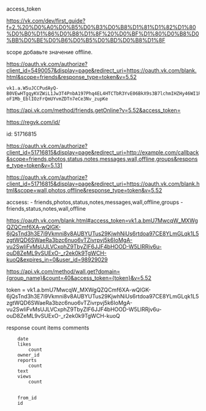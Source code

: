 access_token


https://vk.com/dev/first_guide?f=2.%20%D0%A0%D0%B5%D0%B3%D0%B8%D1%81%D1%82%D1%80%D0%B0%D1%86%D0%B8%D1%8F%20%D0%BF%D1%80%D0%B8%D0%BB%D0%BE%D0%B6%D0%B5%D0%BD%D0%B8%D1%8F


 scope добавьте значение offline.

https://oauth.vk.com/authorize?client_id=5490057&display=page&redirect_uri=https://oauth.vk.com/blank.html&scope=friends&response_type=token&v=5.52



```
vk1.a.W5uJCCPudAyQ-B0VEwHTgqyKVZWiL1Jw3T4PnbA197Phq4EL4HTCTbR3YvE06BkX9s3B7lchmIHZHy46WI1RCzdqZOdxQ3nrs0zWoie_bsyGUTbf2RIcjMqugTSPgaqyPssBzdDABSuU1u3MUCsaBMqwLJ-oF1Mb_EblIOzFrQmUYvmZDTn7eCe3Nv_zupKe
```


https://api.vk.com/method/friends.getOnline?v=5.52&access_token=

https://regvk.com/id/



id:  51716815


https://oauth.vk.com/authorize?client_id=51716815&display=page&redirect_uri=http://example.com/callback&scope=friends,photos,status,notes,messages,wall,offline,groups&response_type=token&v=5.131

https://oauth.vk.com/authorize?client_id=51716815&display=page&redirect_uri=https://oauth.vk.com/blank.html&scope=wall,photos,offline&response_type=token&v=5.52

accsess:
    - friends,photos,status,notes,messages,wall,offline,groups
    - friends,status,notes,wall,offline



https://oauth.vk.com/blank.html#access_token=vk1.a.bmU7MwcqW_MXWgQZQCmf6XA-wQlGK-6jQsTnd3h3E7i9Vkmni8v8AUBYUTus29KjwhNiUs6rtdoa97CE8YLmGLqk1L5zgtWQD6SWaeRa3bzc6nuo6vTZivrpvj5k6IoMgA-vu2SwIiFvMsUJLVCxphZ9TbyZIF6JJF4bHOOD-W5LIRRjv6u-ouD8ZeML9vSUExO-_r2ek0k9TgWCH-kuoQ&expires_in=0&user_id=98929029

https://api.vk.com/method/wall.get?domain={group_name}&count=40&access_token={token}&v=5.52

token = vk1.a.bmU7MwcqW_MXWgQZQCmf6XA-wQlGK-6jQsTnd3h3E7i9Vkmni8v8AUBYUTus29KjwhNiUs6rtdoa97CE8YLmGLqk1L5zgtWQD6SWaeRa3bzc6nuo6vTZivrpvj5k6IoMgA-vu2SwIiFvMsUJLVCxphZ9TbyZIF6JJF4bHOOD-W5LIRRjv6u-ouD8ZeML9vSUExO-_r2ek0k9TgWCH-kuoQ

response
	count
	items
		comments

		date
		likes
			count
		owner_id
		reports
			count
		text
		views
			count


		from_id
		id